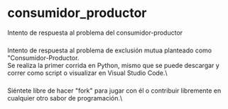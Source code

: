 # consumidor_productor
Intento de respuesta al problema del consumidor-productor

###
Intento de respuesta al problema de exclusión mutua planteado como "Consumidor-Productor.\
Se realiza la primer corrida en Python, mismo que se puede descargar y correr como script o visualizar en Visual Studio Code.\

###
Siéntete libre de hacer "fork" para jugar con él o contribuir libremente en cualquier otro sabor de programación.\

